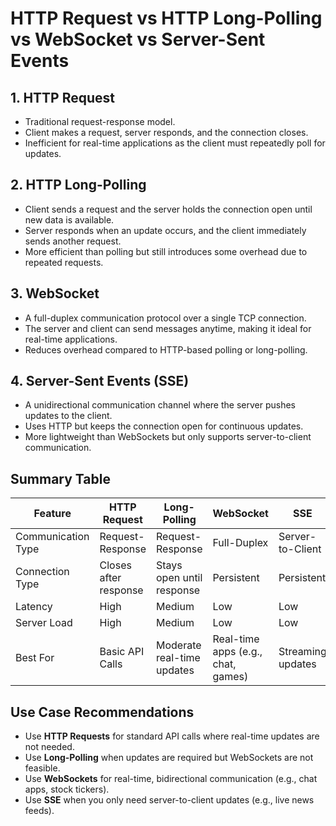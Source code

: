 # HTTP Request vs HTTP Long-Polling vs WebSocket vs Server-Sent Events

## 1. HTTP Request
- Traditional request-response model.
- Client makes a request, server responds, and the connection closes.
- Inefficient for real-time applications as the client must repeatedly poll for updates.

## 2. HTTP Long-Polling
- Client sends a request and the server holds the connection open until new data is available.
- Server responds when an update occurs, and the client immediately sends another request.
- More efficient than polling but still introduces some overhead due to repeated requests.

## 3. WebSocket
- A full-duplex communication protocol over a single TCP connection.
- The server and client can send messages anytime, making it ideal for real-time applications.
- Reduces overhead compared to HTTP-based polling or long-polling.

## 4. Server-Sent Events (SSE)
- A unidirectional communication channel where the server pushes updates to the client.
- Uses HTTP but keeps the connection open for continuous updates.
- More lightweight than WebSockets but only supports server-to-client communication.

## Summary Table

| Feature             | HTTP Request | Long-Polling | WebSocket | SSE |
|---------------------|-------------|-------------|----------|-----|
| Communication Type  | Request-Response | Request-Response | Full-Duplex | Server-to-Client |
| Connection Type    | Closes after response | Stays open until response | Persistent | Persistent |
| Latency            | High | Medium | Low | Low |
| Server Load        | High | Medium | Low | Low |
| Best For           | Basic API Calls | Moderate real-time updates | Real-time apps (e.g., chat, games) | Streaming updates |

## Use Case Recommendations
- Use **HTTP Requests** for standard API calls where real-time updates are not needed.
- Use **Long-Polling** when updates are required but WebSockets are not feasible.
- Use **WebSockets** for real-time, bidirectional communication (e.g., chat apps, stock tickers).
- Use **SSE** when you only need server-to-client updates (e.g., live news feeds).
